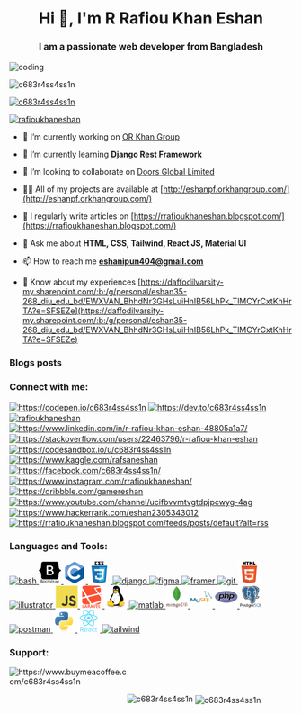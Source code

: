 <h1 align="center">Hi 👋, I'm R Rafiou Khan Eshan</h1>
<h3 align="center">I am a passionate web developer from Bangladesh</h3>

<img align="center" alt="coding" width="400" src="https://camo.githubusercontent.com/c1dcb74cc1c1835b1d716f5051499a2814c683c806b15f04b0eba492863703e9/68747470733a2f2f63646e2e6472696262626c652e636f6d2f75736572732f3733303730332f73637265656e73686f74732f363538313234332f6176656e746f2e676966">

<p align="left"> <img src="https://komarev.com/ghpvc/?username=c683r4ss4ss1n&label=Profile%20views&color=0e75b6&style=flat" alt="c683r4ss4ss1n" /> </p>

<p align="left"> <a href="https://github.com/ryo-ma/github-profile-trophy"><img src="https://github-profile-trophy.vercel.app/?username=c683r4ss4ss1n" alt="c683r4ss4ss1n" /></a> </p>

<p align="left"> <a href="https://twitter.com/rafioukhaneshan" target="blank"><img src="https://img.shields.io/twitter/follow/rafioukhaneshan?logo=twitter&style=for-the-badge" alt="rafioukhaneshan" /></a> </p>

- 🔭 I’m currently working on [OR Khan Group](http://orkhangroup.com/)

- 🌱 I’m currently learning **Django Rest Framework**

- 👯 I’m looking to collaborate on [Doors Global Limited](http://doorsglobal.com/)

- 👨‍💻 All of my projects are available at [http://eshanpf.orkhangroup.com/](http://eshanpf.orkhangroup.com/)

- 📝 I regularly write articles on [https://rrafioukhaneshan.blogspot.com/](https://rrafioukhaneshan.blogspot.com/)

- 💬 Ask me about **HTML, CSS, Tailwind, React JS, Material UI**

- 📫 How to reach me **eshanipun404@gmail.com**

- 📄 Know about my experiences [https://daffodilvarsity-my.sharepoint.com/:b:/g/personal/eshan35-268_diu_edu_bd/EWXVAN_BhhdNr3GHsLuiHnIB56LhPk_TlMCYrCxtKhHrTA?e=SFSEZe](https://daffodilvarsity-my.sharepoint.com/:b:/g/personal/eshan35-268_diu_edu_bd/EWXVAN_BhhdNr3GHsLuiHnIB56LhPk_TlMCYrCxtKhHrTA?e=SFSEZe)

### Blogs posts
<!-- BLOG-POST-LIST:START -->
<!-- BLOG-POST-LIST:END -->

<h3 align="left">Connect with me:</h3>
<p align="left">
<a href="https://codepen.io/https://codepen.io/c683r4ss4ss1n" target="blank"><img align="center" src="https://raw.githubusercontent.com/rahuldkjain/github-profile-readme-generator/master/src/images/icons/Social/codepen.svg" alt="https://codepen.io/c683r4ss4ss1n" height="30" width="40" /></a>
<a href="https://dev.to/https://dev.to/c683r4ss4ss1n" target="blank"><img align="center" src="https://raw.githubusercontent.com/rahuldkjain/github-profile-readme-generator/master/src/images/icons/Social/devto.svg" alt="https://dev.to/c683r4ss4ss1n" height="30" width="40" /></a>
<a href="https://twitter.com/rafioukhaneshan" target="blank"><img align="center" src="https://raw.githubusercontent.com/rahuldkjain/github-profile-readme-generator/master/src/images/icons/Social/twitter.svg" alt="rafioukhaneshan" height="30" width="40" /></a>
<a href="https://linkedin.com/in/https://www.linkedin.com/in/r-rafiou-khan-eshan-48805a1a7/" target="blank"><img align="center" src="https://raw.githubusercontent.com/rahuldkjain/github-profile-readme-generator/master/src/images/icons/Social/linked-in-alt.svg" alt="https://www.linkedin.com/in/r-rafiou-khan-eshan-48805a1a7/" height="30" width="40" /></a>
<a href="https://stackoverflow.com/users/https://stackoverflow.com/users/22463796/r-rafiou-khan-eshan" target="blank"><img align="center" src="https://raw.githubusercontent.com/rahuldkjain/github-profile-readme-generator/master/src/images/icons/Social/stack-overflow.svg" alt="https://stackoverflow.com/users/22463796/r-rafiou-khan-eshan" height="30" width="40" /></a>
<a href="https://codesandbox.com/https://codesandbox.io/u/c683r4ss4ss1n" target="blank"><img align="center" src="https://raw.githubusercontent.com/rahuldkjain/github-profile-readme-generator/master/src/images/icons/Social/codesandbox.svg" alt="https://codesandbox.io/u/c683r4ss4ss1n" height="30" width="40" /></a>
<a href="https://kaggle.com/https://www.kaggle.com/rafsaneshan" target="blank"><img align="center" src="https://raw.githubusercontent.com/rahuldkjain/github-profile-readme-generator/master/src/images/icons/Social/kaggle.svg" alt="https://www.kaggle.com/rafsaneshan" height="30" width="40" /></a>
<a href="https://fb.com/https://facebook.com/c683r4ss4ss1n/" target="blank"><img align="center" src="https://raw.githubusercontent.com/rahuldkjain/github-profile-readme-generator/master/src/images/icons/Social/facebook.svg" alt="https://facebook.com/c683r4ss4ss1n/" height="30" width="40" /></a>
<a href="https://instagram.com/https://www.instagram.com/rrafioukhaneshan/" target="blank"><img align="center" src="https://raw.githubusercontent.com/rahuldkjain/github-profile-readme-generator/master/src/images/icons/Social/instagram.svg" alt="https://www.instagram.com/rrafioukhaneshan/" height="30" width="40" /></a>
<a href="https://dribbble.com/https://dribbble.com/gamereshan" target="blank"><img align="center" src="https://raw.githubusercontent.com/rahuldkjain/github-profile-readme-generator/master/src/images/icons/Social/dribbble.svg" alt="https://dribbble.com/gamereshan" height="30" width="40" /></a>
<a href="https://www.youtube.com/c/https://www.youtube.com/channel/ucifbvvmtvgtdpjpcwyg-4ag" target="blank"><img align="center" src="https://raw.githubusercontent.com/rahuldkjain/github-profile-readme-generator/master/src/images/icons/Social/youtube.svg" alt="https://www.youtube.com/channel/ucifbvvmtvgtdpjpcwyg-4ag" height="30" width="40" /></a>
<a href="https://www.hackerrank.com/https://www.hackerrank.com/eshan2305343012" target="blank"><img align="center" src="https://raw.githubusercontent.com/rahuldkjain/github-profile-readme-generator/master/src/images/icons/Social/hackerrank.svg" alt="https://www.hackerrank.com/eshan2305343012" height="30" width="40" /></a>
<a href="/https://rrafioukhaneshan.blogspot.com/feeds/posts/default?alt=rss" target="blank"><img align="center" src="https://raw.githubusercontent.com/rahuldkjain/github-profile-readme-generator/master/src/images/icons/Social/rss.svg" alt="https://rrafioukhaneshan.blogspot.com/feeds/posts/default?alt=rss" height="30" width="40" /></a>
</p>

<h3 align="left">Languages and Tools:</h3>
<p align="left"> <a href="https://www.gnu.org/software/bash/" target="_blank" rel="noreferrer"> <img src="https://www.vectorlogo.zone/logos/gnu_bash/gnu_bash-icon.svg" alt="bash" width="40" height="40"/> </a> <a href="https://getbootstrap.com" target="_blank" rel="noreferrer"> <img src="https://raw.githubusercontent.com/devicons/devicon/master/icons/bootstrap/bootstrap-plain-wordmark.svg" alt="bootstrap" width="40" height="40"/> </a> <a href="https://www.cprogramming.com/" target="_blank" rel="noreferrer"> <img src="https://raw.githubusercontent.com/devicons/devicon/master/icons/c/c-original.svg" alt="c" width="40" height="40"/> </a> <a href="https://www.w3schools.com/css/" target="_blank" rel="noreferrer"> <img src="https://raw.githubusercontent.com/devicons/devicon/master/icons/css3/css3-original-wordmark.svg" alt="css3" width="40" height="40"/> </a> <a href="https://www.djangoproject.com/" target="_blank" rel="noreferrer"> <img src="https://cdn.worldvectorlogo.com/logos/django.svg" alt="django" width="40" height="40"/> </a> <a href="https://www.figma.com/" target="_blank" rel="noreferrer"> <img src="https://www.vectorlogo.zone/logos/figma/figma-icon.svg" alt="figma" width="40" height="40"/> </a> <a href="https://www.framer.com/" target="_blank" rel="noreferrer"> <img src="https://www.vectorlogo.zone/logos/framer/framer-icon.svg" alt="framer" width="40" height="40"/> </a> <a href="https://git-scm.com/" target="_blank" rel="noreferrer"> <img src="https://www.vectorlogo.zone/logos/git-scm/git-scm-icon.svg" alt="git" width="40" height="40"/> </a> <a href="https://www.w3.org/html/" target="_blank" rel="noreferrer"> <img src="https://raw.githubusercontent.com/devicons/devicon/master/icons/html5/html5-original-wordmark.svg" alt="html5" width="40" height="40"/> </a> <a href="https://www.adobe.com/in/products/illustrator.html" target="_blank" rel="noreferrer"> <img src="https://www.vectorlogo.zone/logos/adobe_illustrator/adobe_illustrator-icon.svg" alt="illustrator" width="40" height="40"/> </a> <a href="https://developer.mozilla.org/en-US/docs/Web/JavaScript" target="_blank" rel="noreferrer"> <img src="https://raw.githubusercontent.com/devicons/devicon/master/icons/javascript/javascript-original.svg" alt="javascript" width="40" height="40"/> </a> <a href="https://laravel.com/" target="_blank" rel="noreferrer"> <img src="https://raw.githubusercontent.com/devicons/devicon/master/icons/laravel/laravel-plain-wordmark.svg" alt="laravel" width="40" height="40"/> </a> <a href="https://www.linux.org/" target="_blank" rel="noreferrer"> <img src="https://raw.githubusercontent.com/devicons/devicon/master/icons/linux/linux-original.svg" alt="linux" width="40" height="40"/> </a> <a href="https://www.mathworks.com/" target="_blank" rel="noreferrer"> <img src="https://upload.wikimedia.org/wikipedia/commons/2/21/Matlab_Logo.png" alt="matlab" width="40" height="40"/> </a> <a href="https://www.mongodb.com/" target="_blank" rel="noreferrer"> <img src="https://raw.githubusercontent.com/devicons/devicon/master/icons/mongodb/mongodb-original-wordmark.svg" alt="mongodb" width="40" height="40"/> </a> <a href="https://www.mysql.com/" target="_blank" rel="noreferrer"> <img src="https://raw.githubusercontent.com/devicons/devicon/master/icons/mysql/mysql-original-wordmark.svg" alt="mysql" width="40" height="40"/> </a> <a href="https://www.php.net" target="_blank" rel="noreferrer"> <img src="https://raw.githubusercontent.com/devicons/devicon/master/icons/php/php-original.svg" alt="php" width="40" height="40"/> </a> <a href="https://www.postgresql.org" target="_blank" rel="noreferrer"> <img src="https://raw.githubusercontent.com/devicons/devicon/master/icons/postgresql/postgresql-original-wordmark.svg" alt="postgresql" width="40" height="40"/> </a> <a href="https://postman.com" target="_blank" rel="noreferrer"> <img src="https://www.vectorlogo.zone/logos/getpostman/getpostman-icon.svg" alt="postman" width="40" height="40"/> </a> <a href="https://www.python.org" target="_blank" rel="noreferrer"> <img src="https://raw.githubusercontent.com/devicons/devicon/master/icons/python/python-original.svg" alt="python" width="40" height="40"/> </a> <a href="https://reactjs.org/" target="_blank" rel="noreferrer"> <img src="https://raw.githubusercontent.com/devicons/devicon/master/icons/react/react-original-wordmark.svg" alt="react" width="40" height="40"/> </a> <a href="https://tailwindcss.com/" target="_blank" rel="noreferrer"> <img src="https://www.vectorlogo.zone/logos/tailwindcss/tailwindcss-icon.svg" alt="tailwind" width="40" height="40"/> </a> </p>

<h3 align="left">Support:</h3>
<p><a href="https://www.buymeacoffee.com/https://www.buymeacoffee.com/c683r4ss4ss1n"> <img align="left" src="https://cdn.buymeacoffee.com/buttons/v2/default-yellow.png" height="50" width="210" alt="https://www.buymeacoffee.com/c683r4ss4ss1n" /></a></p><br><br>

<p><img align="left" src="https://github-readme-stats.vercel.app/api/top-langs?username=c683r4ss4ss1n&show_icons=true&locale=en&layout=compact" alt="c683r4ss4ss1n" /></p>

<p>&nbsp;<img align="center" src="https://github-readme-stats.vercel.app/api?username=c683r4ss4ss1n&show_icons=true&locale=en" alt="c683r4ss4ss1n" /></p>
